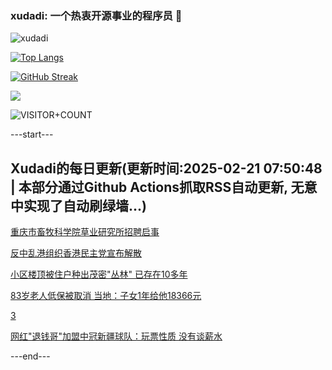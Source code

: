 ### xudadi: 一个热衷开源事业的程序员 👋

![xudadi](https://github-readme-stats-git-masterorgs-github-readme-stats-team.vercel.app/api?username=xudadi)

[![Top Langs](https://github-readme-stats.vercel.app/api/top-langs/?username=xudadi)](https://github.com/anuraghazra/github-readme-stats)

[![GitHub Streak](https://streak-stats.demolab.com?user=xudadi&locale=zh_Hans)](https://git.io/streak-stats)

![](https://raw.githubusercontent.com/xudadi/xudadi/main/assets/github-contribution-grid-snake.svg)

![VISITOR+COUNT](https://komarev.com/ghpvc/?username=xudadi&label=VISITOR+COUNT)


---start---

## Xudadi的每日更新(更新时间:2025-02-21 07:50:48 | 本部分通过Github Actions抓取RSS自动更新, 无意中实现了自动刷绿墙...)

[重庆市畜牧科学院草业研究所招聘启事](https://www.gongkaoleida.com/article/2295078)

[反中乱港组织香港民主党宣布解散](https://m.163.com/news/article/JOSEO69P0514R9OJ.html)

[小区楼顶被住户种出茂密"丛林" 已存在10多年](https://m.163.com/news/article/JOSCKJUB05561G0D.html)

[83岁老人低保被取消 当地：子女1年给他18366元](https://m.163.com/news/article/JOS9UHCB0530WJIN.html)

[3](https://m.163.com/touch/news/sub/domestic)

[网红"退钱哥"加盟中冠新疆球队：玩票性质 没有谈薪水](https://m.163.com/news/article/JORUB2JM053469M5.html)

---end---

